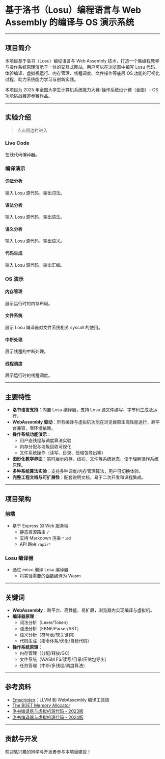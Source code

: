# 基于洛书（Losu）编程语言与 Web Assembly 的编译与 OS 演示系统

---

## 项目简介

本项目基于洛书（Losu）编程语言与 Web Assembly 技术，打造一个集编程教学与操作系统原理演示于一体的交互式网站。用户可以在浏览器中编写 Losu 代码，体验编译、虚拟机运行、内存管理、线程调度、文件操作等底层 OS 功能的可视化过程，助力系统能力学习与创新实践。

本项目为 2025 年全国大学生计算机系统能力大赛-操作系统设计赛（全国）- OS功能挑战赛道参赛作品。

---

## 实验介绍

> 点击侧边栏进入

### Live Code

在线代码编译器。

### 编译演示

#### 词法分析

输入 Losu 源代码，输出词法。

#### 语法分析

输入 Losu 源代码，输出语法。

#### 语义分析

输入 Losu 源代码，输出语义。

#### 代码生成

输入 Losu 源代码，输出汇编。

### OS 演示

#### 内存管理

展示运行时的内存布局。

#### 文件系统

展示 Losu 编译器对文件系统相关 syscall 的使用。

#### 中断处理

展示线程的中断处理。

#### 线程调度

展示运行时的线程调度。

---

## 主要特性

- **洛书语言支持**：内置 Losu 编译器，支持 Losu 源文件编写、字节码生成及运行。
- **WebAssembly 驱动**：所有编译与虚拟机功能在浏览器原生高性能运行，跨平台兼容，零环境依赖。
- **操作系统功能演示**：
  - 用户态线程与调度算法实验
  - 内存分配与垃圾回收可视化
  - 文件系统操作（读写、目录、压缩包导出等）
- **图形化教学界面**：实时展示内存、线程、文件等系统状态，便于理解操作系统原理。
- **多种系统算法实验**：支持多种调度/内存管理算法，用户可切换体验。
- **完整工程文档与可扩展性**：配套说明文档，易于二次开发和课程集成。

---

## 项目架构

### 前端

- 基于 Express 的 Web 服务端
    - 静态资源路由 `/`
    - 支持 Markdown 渲染 `*.md`
    - API 路由 `/api/*`

### Losu 编译器

- 通过 emcc 编译 Losu 编译器
    - 将实验需要的函数编译为 Wasm

---

## 关键词

- **WebAssembly**：跨平台、高性能、易扩展，浏览器内实现编译与虚拟机。
- **编译器原理**：
    - 词法分析（Lexer/Token）
    - 语法分析（EBNF/Parser/AST）
    - 语义分析（符号表/软关键词）
    - 代码生成（指令体系/优化/目标代码）
- **操作系统原理**：
    - 内存管理（分配/释放/GC）
    - 文件系统（WASM FS/读写/目录/压缩包导出）
    - 任务管理（中断/多线程/调度算法）

---

## 参考资料

- [Emscripten](https://emscripten.org/)：LLVM 到 WebAssembly 编译工具链
- [The BGET Memory Allocator](http://www.philoxeno.com/bget/)
- [洛书编译器与虚拟机源代码 - 2023版](https://github.com/Neuqmiao/Losu2023)
- [洛书编译器与虚拟机源代码 - 2024版](https://github.com/Neuqmiao/Losu2024)

---

## 贡献与开发

欢迎感兴趣的同学与开发者参与本项目建设！

